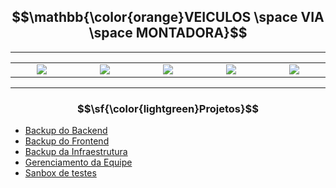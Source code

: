 ## $$\mathbb{\color{orange}VEICULOS \space VIA \space MONTADORA}$$

---

<table align="center">
  <tr>
    <td align="center" width="400"><img src="https://github.com/VeiculosMontadora/.github/assets/18719295/643d645a-449c-4f44-82eb-a162daddb0c2"></td>
    <td align="center" width="400"><img src="https://github.com/VeiculosMontadora/.github/assets/18719295/7bc43207-5303-4ff1-8fa8-a7131cb44a7f"></td>
    <td align="center" width="400"><img src="https://github.com/VeiculosMontadora/.github/assets/18719295/3eb4fa0c-81d7-43db-a45e-d029cb1f0feb"></td>
    <td align="center" width="400"><img src="https://github.com/VeiculosMontadora/.github/assets/18719295/b6965c1b-fae4-47fa-a563-088ce1f565f9"></td>
    <td align="center" width="400"><img src="https://github.com/VeiculosMontadora/.github/assets/18719295/4e494855-d536-4a79-900a-632ccd935cef"></td>
  </tr>
</table>

---

### $$\sf{\color{lightgreen}Projetos}$$

- [Backup do Backend](https://github.com/VeiculosMontadora/Backup_Backend)
- [Backup do Frontend](https://github.com/VeiculosMontadora/Backup_Frontend)
- [Backup da Infraestrutura](https://github.com/VeiculosMontadora/Backup_Infra)
- [Gerenciamento da Equipe](https://github.com/VeiculosMontadora/Management)
- [Sanbox de testes]()
